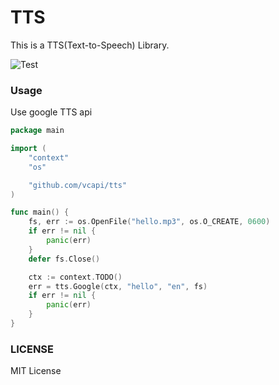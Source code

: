 # TTS
This is a TTS(Text-to-Speech) Library.

![Test](https://github.com/vcapi/tts/workflows/Test/badge.svg)

### Usage
Use google TTS api
```go
package main

import (
    "context"
    "os"

    "github.com/vcapi/tts"
)

func main() {
    fs, err := os.OpenFile("hello.mp3", os.O_CREATE, 0600)
    if err != nil {
        panic(err)
    }
    defer fs.Close()

    ctx := context.TODO()
    err = tts.Google(ctx, "hello", "en", fs)
    if err != nil {
        panic(err)
    }
}
```


### LICENSE
MIT License


